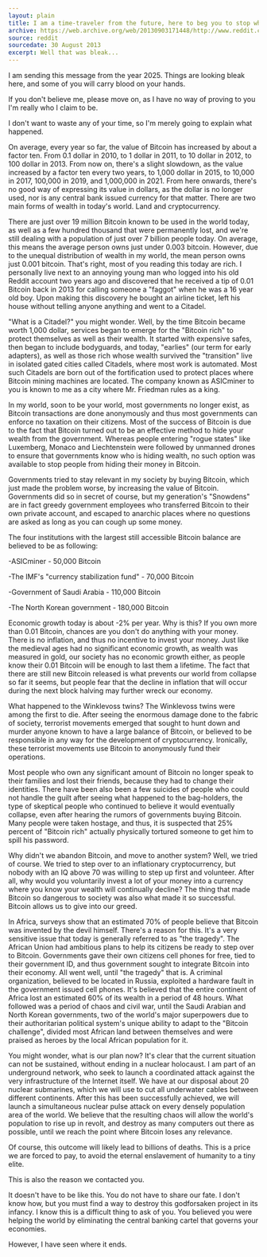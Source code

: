 ```yaml
---
layout: plain
title: I am a time-traveler from the future, here to beg you to stop what you are doing
archive: https://web.archive.org/web/20130903171448/http://www.reddit.com/r/Bitcoin/comments/1lfobc/i_am_a_timetraveler_from_the_future_here_to_beg
source: reddit
sourcedate: 30 August 2013
excerpt: Well that was bleak...
---
```


I am sending this message from the year 2025. Things are looking bleak here, and some of you will carry blood on your hands.

If you don't believe me, please move on, as I have no way of proving to you I'm really who I claim to be.

I don't want to waste any of your time, so I'm merely going to explain what happened.

On average, every year so far, the value of Bitcoin has increased by about a factor ten. From 0.1 dollar in 2010, to 1 dollar in 2011, to 10 dollar in 2012, to 100 dollar in 2013. From now on, there's a slight slowdown, as the value increased by a factor ten every two years, to 1,000 dollar in 2015, to 10,000 in 2017, 100,000 in 2019, and 1,000,000 in 2021. From here onwards, there's no good way of expressing its value in dollars, as the dollar is no longer used, nor is any central bank issued currency for that matter. There are two main forms of wealth in today's world. Land and cryptocurrency.

There are just over 19 million Bitcoin known to be used in the world today, as well as a few hundred thousand that were permanently lost, and we're still dealing with a population of just over 7 billion people today. On average, this means the average person owns just under 0.003 bitcoin. However, due to the unequal distribution of wealth in my world, the mean person owns just 0.001 bitcoin. That's right, most of you reading this today are rich. I personally live next to an annoying young man who logged into his old Reddit account two years ago and discovered that he received a tip of 0.01 Bitcoin back in 2013 for calling someone a "faggot" when he was a 16 year old boy. Upon making this discovery he bought an airline ticket, left his house without telling anyone anything and went to a Citadel.

"What is a Citadel?" you might wonder. Well, by the time Bitcoin became worth 1,000 dollar, services began to emerge for the "Bitcoin rich" to protect themselves as well as their wealth. It started with expensive safes, then began to include bodyguards, and today, "earlies" (our term for early adapters), as well as those rich whose wealth survived the "transition" live in isolated gated cities called Citadels, where most work is automated. Most such Citadels are born out of the fortification used to protect places where Bitcoin mining machines are located. The company known as ASICminer to you is known to me as a city where Mr. Friedman rules as a king.

In my world, soon to be your world, most governments no longer exist, as Bitcoin transactions are done anonymously and thus most governments can enforce no taxation on their citizens. Most of the success of Bitcoin is due to the fact that Bitcoin turned out to be an effective method to hide your wealth from the government. Whereas people entering "rogue states" like Luxemberg, Monaco and Liechtenstein were followed by unmanned drones to ensure that governments know who is hiding wealth, no such option was available to stop people from hiding their money in Bitcoin.

Governments tried to stay relevant in my society by buying Bitcoin, which just made the problem worse, by increasing the value of Bitcoin. Governments did so in secret of course, but my generation's "Snowdens" are in fact greedy government employees who transferred Bitcoin to their own private account, and escaped to anarchic places where no questions are asked as long as you can cough up some money.

The four institutions with the largest still accessible Bitcoin balance are believed to be as following:

-ASICminer - 50,000 Bitcoin

-The IMF's "currency stabilization fund" - 70,000 Bitcoin

-Government of Saudi Arabia - 110,000 Bitcoin

-The North Korean government - 180,000 Bitcoin

Economic growth today is about -2% per year. Why is this? If you own more than 0.01 Bitcoin, chances are you don't do anything with your money. There is no inflation, and thus no incentive to invest your money. Just like the medieval ages had no significant economic growth, as wealth was measured in gold, our society has no economic growth either, as people know their 0.01 Bitcoin will be enough to last them a lifetime. The fact that there are still new Bitcoin released is what prevents our world from collapse so far it seems, but people fear that the decline in inflation that will occur during the next block halving may further wreck our economy.

What happened to the Winklevoss twins? The Winklevoss twins were among the first to die. After seeing the enormous damage done to the fabric of society, terrorist movements emerged that sought to hunt down and murder anyone known to have a large balance of Bitcoin, or believed to be responsible in any way for the development of cryptocurrency. Ironically, these terrorist movements use Bitcoin to anonymously fund their operations.

Most people who own any significant amount of Bitcoin no longer speak to their families and lost their friends, because they had to change their identities. There have been also been a few suicides of people who could not handle the guilt after seeing what happened to the bag-holders, the type of skeptical people who continued to believe it would eventually collapse, even after hearing the rumors of governments buying Bitcoin. Many people were taken hostage, and thus, it is suspected that 25% percent of "Bitcoin rich" actually physically tortured someone to get him to spill his password.

Why didn't we abandon Bitcoin, and move to another system? Well, we tried of course. We tried to step over to an inflationary cryptocurrency, but nobody with an IQ above 70 was willing to step up first and volunteer. After all, why would you voluntarily invest a lot of your money into a currency where you know your wealth will continually decline? The thing that made Bitcoin so dangerous to society was also what made it so successful. Bitcoin allows us to give into our greed.

In Africa, surveys show that an estimated 70% of people believe that Bitcoin was invented by the devil himself. There's a reason for this. It's a very sensitive issue that today is generally referred to as "the tragedy". The African Union had ambitious plans to help its citizens be ready to step over to Bitcoin. Governments gave their own citizens cell phones for free, tied to their government ID, and thus government sought to integrate Bitcoin into their economy. All went well, until "the tragedy" that is. A criminal organization, believed to be located in Russia, exploited a hardware fault in the government issued cell phones. It's believed that the entire continent of Africa lost an estimated 60% of its wealth in a period of 48 hours. What followed was a period of chaos and civil war, until the Saudi Arabian and North Korean governments, two of the world's major superpowers due to their authoritarian political system's unique ability to adapt to the "Bitcoin challenge", divided most African land between themselves and were praised as heroes by the local African population for it.

You might wonder, what is our plan now? It's clear that the current situation can not be sustained, without ending in a nuclear holocaust. I am part of an underground network, who seek to launch a coordinated attack against the very infrastructure of the Internet itself. We have at our disposal about 20 nuclear submarines, which we will use to cut all underwater cables between different continents. After this has been successfully achieved, we will launch a simultaneous nuclear pulse attack on every densely population area of the world. We believe that the resulting chaos will allow the world's population to rise up in revolt, and destroy as many computers out there as possible, until we reach the point where Bitcoin loses any relevance.

Of course, this outcome will likely lead to billions of deaths. This is a price we are forced to pay, to avoid the eternal enslavement of humanity to a tiny elite.

This is also the reason we contacted you.

It doesn't have to be like this. You do not have to share our fate. I don't know how, but you must find a way to destroy this godforsaken project in its infancy. I know this is a difficult thing to ask of you. You believed you were helping the world by eliminating the central banking cartel that governs your economies.

However, I have seen where it ends.
